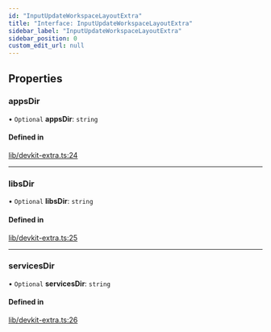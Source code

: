 ```yaml
---
id: "InputUpdateWorkspaceLayoutExtra"
title: "Interface: InputUpdateWorkspaceLayoutExtra"
sidebar_label: "InputUpdateWorkspaceLayoutExtra"
sidebar_position: 0
custom_edit_url: null
---
```


## Properties

### appsDir

• `Optional` **appsDir**: `string`

#### Defined in

[lib/devkit-extra.ts:24](https://github.com/Raft-Labs/raft-nx-plugins/blob/af1a77a/packages/devkit-extra/src/lib/devkit-extra.ts#L24)

___

### libsDir

• `Optional` **libsDir**: `string`

#### Defined in

[lib/devkit-extra.ts:25](https://github.com/Raft-Labs/raft-nx-plugins/blob/af1a77a/packages/devkit-extra/src/lib/devkit-extra.ts#L25)

___

### servicesDir

• `Optional` **servicesDir**: `string`

#### Defined in

[lib/devkit-extra.ts:26](https://github.com/Raft-Labs/raft-nx-plugins/blob/af1a77a/packages/devkit-extra/src/lib/devkit-extra.ts#L26)
